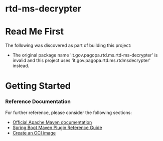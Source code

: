 # rtd-ms-decrypter
# Read Me First
The following was discovered as part of building this project:

* The original package name 'it.gov.pagopa.rtd.ms.rtd-ms-decrypter' is invalid and this project uses 'it.gov.pagopa.rtd.ms.rtdmsdecrypter' instead.

# Getting Started

### Reference Documentation
For further reference, please consider the following sections:

* [Official Apache Maven documentation](https://maven.apache.org/guides/index.html)
* [Spring Boot Maven Plugin Reference Guide](https://docs.spring.io/spring-boot/docs/2.6.3/maven-plugin/reference/html/)
* [Create an OCI image](https://docs.spring.io/spring-boot/docs/2.6.3/maven-plugin/reference/html/#build-image)

